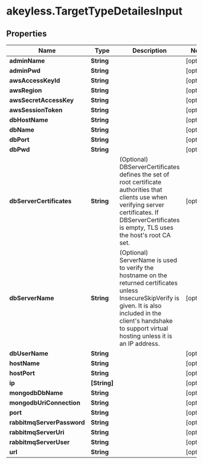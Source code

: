 # akeyless.TargetTypeDetailesInput

## Properties

Name | Type | Description | Notes
------------ | ------------- | ------------- | -------------
**adminName** | **String** |  | [optional] 
**adminPwd** | **String** |  | [optional] 
**awsAccessKeyId** | **String** |  | [optional] 
**awsRegion** | **String** |  | [optional] 
**awsSecretAccessKey** | **String** |  | [optional] 
**awsSessionToken** | **String** |  | [optional] 
**dbHostName** | **String** |  | [optional] 
**dbName** | **String** |  | [optional] 
**dbPort** | **String** |  | [optional] 
**dbPwd** | **String** |  | [optional] 
**dbServerCertificates** | **String** | (Optional) DBServerCertificates defines the set of root certificate authorities that clients use when verifying server certificates. If DBServerCertificates is empty, TLS uses the host&#39;s root CA set. | [optional] 
**dbServerName** | **String** | (Optional) ServerName is used to verify the hostname on the returned certificates unless InsecureSkipVerify is given. It is also included in the client&#39;s handshake to support virtual hosting unless it is an IP address. | [optional] 
**dbUserName** | **String** |  | [optional] 
**hostName** | **String** |  | [optional] 
**hostPort** | **String** |  | [optional] 
**ip** | **[String]** |  | [optional] 
**mongodbDbName** | **String** |  | [optional] 
**mongodbUriConnection** | **String** |  | [optional] 
**port** | **String** |  | [optional] 
**rabbitmqServerPassword** | **String** |  | [optional] 
**rabbitmqServerUri** | **String** |  | [optional] 
**rabbitmqServerUser** | **String** |  | [optional] 
**url** | **String** |  | [optional] 


